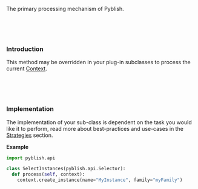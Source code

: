 The primary processing mechanism of Pyblish.

<br>
<br>
<br>

### Introduction

This method may be overridden in your plug-in subclasses to process the current [Context](pages/Context.md).

<br>
<br>
<br>

### Implementation

The implementation of your sub-class is dependent on the task you would like it to perform, read more about best-practices and use-cases in the [Strategies](https://github.com/pyblish/pyblish/wiki/Strategies) section.

**Example**

```python
import pyblish.api

class SelectInstances(pyblish.api.Selector):
  def process(self, context):
    context.create_instance(name="MyInstance", family="myFamily")
```